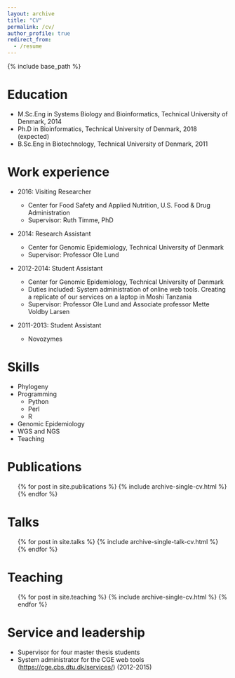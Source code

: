 ```yaml
---
layout: archive
title: "CV"
permalink: /cv/
author_profile: true
redirect_from:
  - /resume
---
```


{% include base_path %}

Education
======
* M.Sc.Eng in Systems Biology and Bioinformatics, Technical University of Denmark, 2014
* Ph.D in Bioinformatics, Technical University of Denmark, 2018 (expected)
* B.Sc.Eng in Biotechnology, Technical University of Denmark, 2011



Work experience
======
* 2016: Visiting Researcher
  * Center for Food Safety and Applied Nutrition, U.S. Food & Drug Administration
  * Supervisor: Ruth Timme, PhD

* 2014: Research Assistant
  * Center for Genomic Epidemiology, Technical University of Denmark
  * Supervisor: Professor Ole Lund

* 2012-2014: Student Assistant
  * Center for Genomic Epidemiology, Technical University of Denmark
  * Duties included: System administration of online web tools. Creating a replicate of our services on a laptop in Moshi Tanzania
  * Supervisor: Professor Ole Lund and Associate professor Mette Voldby Larsen
  
* 2011-2013: Student Assistant
  * Novozymes

  
Skills
======
* Phylogeny
* Programming
  * Python
  * Perl
  * R
* Genomic Epidemiology
* WGS and NGS
* Teaching

Publications
======
  <ul>{% for post in site.publications %}
    {% include archive-single-cv.html %}
  {% endfor %}</ul>
  
Talks
======
  <ul>{% for post in site.talks %}
    {% include archive-single-talk-cv.html %}
  {% endfor %}</ul>
  
Teaching
======
  <ul>{% for post in site.teaching %}
    {% include archive-single-cv.html %}
  {% endfor %}</ul>
  
Service and leadership
======
* Supervisor for four master thesis students
* System administrator for the CGE web tools (<https://cge.cbs.dtu.dk/services/>) (2012-2015)
